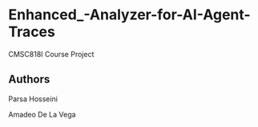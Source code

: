 # Enhanced_-Analyzer-for-AI-Agent-Traces
CMSC818I Course Project

## Authors
Parsa Hosseini

Amadeo De La Vega

